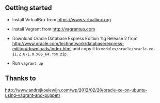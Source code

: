 Getting started
---------------

* Install VirtualBox from https://www.virtualbox.org
* Install Vagrant from http://vagrantup.com

* Download Oracle Database Express Edition 11g Release 2 from http://www.oracle.com/technetwork/database/express-edition/downloads/index.html and copy it to `modules/oracle/oracle-xe-11.2.0-1.0.x86_64.rpm.zip`.

* Run `vagrant up`

Thanks to
---------

http://www.andrejkoelewijn.com/wp/2012/02/28/oracle-xe-on-ubuntu-using-vagrant-and-puppet/
